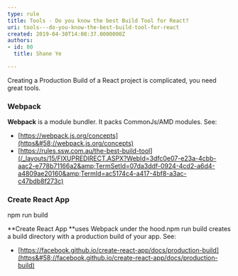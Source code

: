 ```yaml
---
type: rule
title: Tools - Do you know the best Build Tool for React?
uri: tools---do-you-know-the-best-build-tool-for-react
created: 2019-04-30T14:08:37.0000000Z
authors:
- id: 80
  title: Shane Ye

---
```


Creating a Production Build of a React project is complicated, you need great tools.​
 
### Webpack​​


**Webpack** is a module bundler. It packs CommonJs/AMD modules. See:

- [https://webpack.js.org/concepts](https&#58;//webpack.js.org/concepts)
- [https://rules.ssw.com.au/the-best-build-tool](/_layouts/15/FIXUPREDIRECT.ASPX?WebId=3dfc0e07-e23a-4cbb-aac2-e778b71166a2&amp;TermSetId=07da3ddf-0924-4cd2-a6d4-a4809ae20160&amp;TermId=ac5174c4-a417-4bf8-a3ac-c47bdb8f273c)


### Create React App​​


npm run build

**Create React App **uses Webpack under the hood.npm run build creates a build directory with a production build of your app. See:

- [https://facebook.github.io/create-react-app/docs/production-build](https&#58;//facebook.github.io/create-react-app/docs/production-build)​
